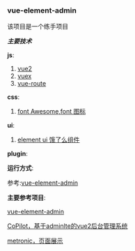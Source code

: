 ### vue-element-admin
该项目是一个练手项目

***主要技术***

**js**:

1. [vue2](https://cn.vuejs.org/)
2. [vuex](https://vuex.vuejs.org/zh-cn/)
3. [vue-route](http://router.vuejs.org/)

**css**:

1. [font Awesome,font 图标](http://fontawesome.io/)

**ui**:

1. [element ui 饿了么组件](http://element.eleme.io/)

**plugin**:

**运行方式**:

参考:[vue-element-admin](https://github.com/PanJiaChen/vue-element-admin)

**主要参考项目**:

[vue-element-admin](https://github.com/PanJiaChen/vue-element-admin)

[CoPilot，基于adminlte的vue2后台管理系统](https://github.com/misterGF/CoPilot)

[metronic，页面展示](http://keenthemes.com/preview/metronic/)